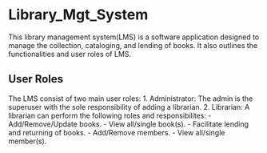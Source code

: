 # Library_Mgt_System
This library management system(LMS) is a software application designed to manage the collection, cataloging,  and lending of books. It also outlines the functionalities and user roles of LMS.
## User Roles
The LMS consist of two main user roles:
    1. Administrator: The admin is the superuser with the sole responsibility of adding a librarian.
    2. Librarian: A librarian can perform the following roles and responsibilites:
        - Add/Remove/Update books.
        - View all/single book(s).
        - Facilitate lending and returning of books.
        - Add/Remove members.
        - View all/single member(s).
        
